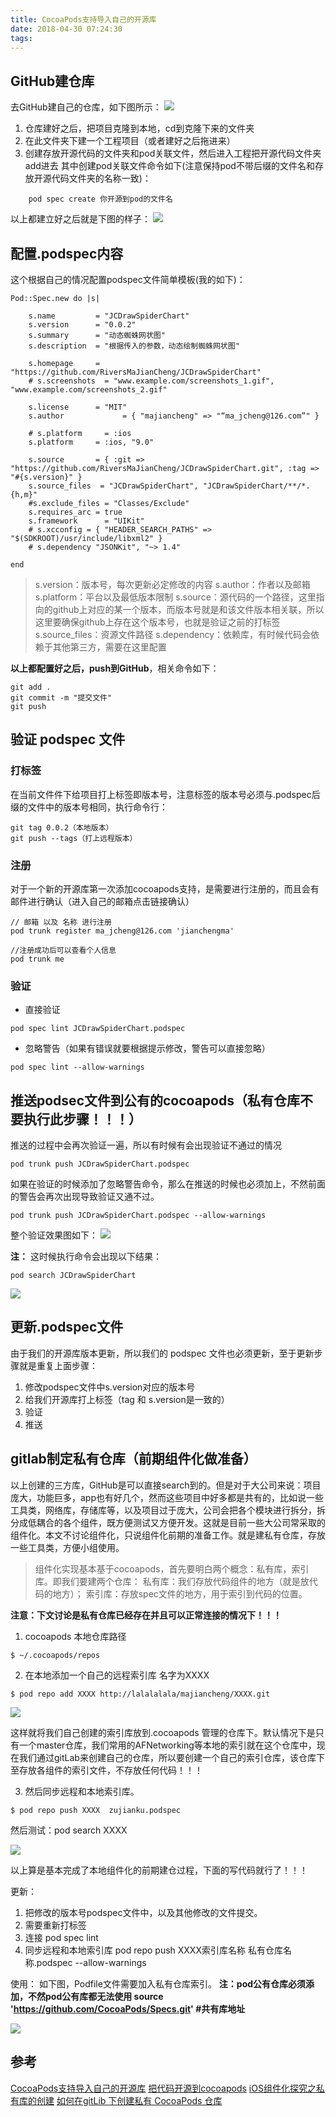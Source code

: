 ```yaml
---
title: CocoaPods支持导入自己的开源库
date: 2018-04-30 07:24:30
tags:
---
```

## GitHub建仓库
去GitHub建自己的仓库，如下图所示：
![](https://tva1.sinaimg.cn/large/006tNbRwgy1g9v5kewwkij314f0u0gr3.jpg)

1. 仓库建好之后，把项目克隆到本地，cd到克隆下来的文件夹
2. 在此文件夹下建一个工程项目（或者建好之后拖进来）
3. 创建存放开源代码的文件夹和pod关联文件，然后进入工程把开源代码文件夹add进去
其中创建pod关联文件命令如下(注意保持pod不带后缀的文件名和存放开源代码文件夹的名称一致)：
```
    pod spec create 你开源到pod的文件名
```
以上都建立好之后就是下图的样子：
![](https://tva1.sinaimg.cn/large/006tNbRwly1g9v5x6xi6pj30re0mi0ul.jpg)

## 配置.podspec内容
这个根据自己的情况配置podspec文件简单模板(我的如下)：
```
Pod::Spec.new do |s|

    s.name         = "JCDrawSpiderChart"
    s.version      = "0.0.2"
    s.summary      = "动态蜘蛛网状图"
    s.description  = "根据传入的参数，动态绘制蜘蛛网状图"

    s.homepage     = "https://github.com/RiversMaJianCheng/JCDrawSpiderChart"
    # s.screenshots  = "www.example.com/screenshots_1.gif", "www.example.com/screenshots_2.gif"

    s.license      = "MIT"
    s.author             = { "majiancheng" => "“ma_jcheng@126.com”" }

    # s.platform     = :ios
    s.platform     = :ios, "9.0"

    s.source       = { :git => "https://github.com/RiversMaJianCheng/JCDrawSpiderChart.git", :tag => "#{s.version}" }
    s.source_files  = "JCDrawSpiderChart", "JCDrawSpiderChart/**/*.{h,m}"
    #s.exclude_files = "Classes/Exclude"
    s.requires_arc = true
    s.framework      = "UIKit"
    # s.xcconfig = { "HEADER_SEARCH_PATHS" => "$(SDKROOT)/usr/include/libxml2" }
    # s.dependency "JSONKit", "~> 1.4"

end
```
> s.version：版本号，每次更新必定修改的内容
> s.author：作者以及邮箱
> s.platform：平台以及最低版本限制
> s.source：源代码的一个路径，这里指向的github上对应的某一个版本，而版本号就是和该文件版本相关联，所以这里要确保github上存在这个版本号，也就是验证之前的打标签
> s.source_files：资源文件路径
> s.dependency：依赖库，有时候代码会依赖于其他第三方，需要在这里配置

**以上都配置好之后，push到GitHub**，相关命令如下：
```
git add .
git commit -m "提交文件"
git push
```
## 验证 podspec 文件
### 打标签

在当前文件件下给项目打上标签即版本号，注意标签的版本号必须与.podspec后缀的文件中的版本号相同，执行命令行：
```
git tag 0.0.2（本地版本）
git push --tags（打上远程版本）
```
### 注册
对于一个新的开源库第一次添加cocoapods支持，是需要进行注册的，而且会有邮件进行确认（进入自己的邮箱点击链接确认）
```
// 邮箱 以及 名称 进行注册
pod trunk register ma_jcheng@126.com 'jianchengma'

//注册成功后可以查看个人信息
pod trunk me
```
### 验证
* 直接验证
```
pod spec lint JCDrawSpiderChart.podspec
```
* 忽略警告（如果有错误就要根据提示修改，警告可以直接忽略）
```
pod spec lint --allow-warnings
```
## 推送podsec文件到公有的cocoapods（私有仓库不要执行此步骤！！！）
推送的过程中会再次验证一遍，所以有时候有会出现验证不通过的情况
```
pod trunk push JCDrawSpiderChart.podspec
```
如果在验证的时候添加了忽略警告命令，那么在推送的时候也必须加上，不然前面的警告会再次出现导致验证又通不过。
```
pod trunk push JCDrawSpiderChart.podspec --allow-warnings
```
整个验证效果图如下：
![](https://tva1.sinaimg.cn/large/006tNbRwly1g9v5xxd9q5j317a0tqqan.jpg)

**注：**
这时候执行命令会出现以下结果：
```
pod search JCDrawSpiderChart
```
![](https://tva1.sinaimg.cn/large/006tNbRwly1g9v5yb9o5tj30vk096gnh.jpg)

## 更新.podspec文件
由于我们的开源库版本更新，所以我们的 podspec 文件也必须更新，至于更新步骤就是重复上面步骤：
1. 修改podspec文件中s.version对应的版本号
2. 给我们开源库打上标签（tag 和 s.version是一致的）
3. 验证
4. 推送

## gitlab制定私有仓库（前期组件化做准备）
以上创建的三方库，GitHub是可以直接search到的。但是对于大公司来说：项目庞大，功能巨多，app也有好几个，然而这些项目中好多都是共有的，比如说一些工具类，网络库，存储库等，以及项目过于庞大，公司会把各个模块进行拆分，拆分成低耦合的各个组件，既方便测试又方便开发。这就是目前一些大公司常采取的组件化。本文不讨论组件化，只说组件化前期的准备工作。就是建私有仓库，存放一些工具类，方便小组使用。
> 组件化实现基本基于cocoapods，首先要明白两个概念：私有库，索引库。即我们要建两个仓库：
私有库：我们存放代码组件的地方（就是放代码的地方）；
索引库：存放spec文件的地方，用于索引到代码的位置。

**注意：下文讨论是私有仓库已经存在并且可以正常连接的情况下！！！**

1. cocoapods 本地仓库路径
```
$ ~/.cocoapods/repos
```
2. 在本地添加一个自己的远程索引库 名字为XXXX
```
$ pod repo add XXXX http://lalalalala/majiancheng/XXXX.git
```
![](https://tva1.sinaimg.cn/large/006tNbRwly1g9v5yo1hs0j31aq0o8n0n.jpg)

这样就将我们自己创建的索引库放到.cocoapods 管理的仓库下。默认情况下是只有一个master仓库，我们常用的AFNetworking等本地的索引就在这个仓库中，现在我们通过gitLab来创建自己的仓库，所以要创建一个自己的索引仓库，该仓库下至存放各组件的索引文件，不存放任何代码！！！

3. 然后同步远程和本地索引库。
```
$ pod repo push XXXX  zujianku.podspec
```
然后测试：pod search XXXX

![](https://tva1.sinaimg.cn/large/006tNbRwly1g9v5z3z6vwj30vo0j8gnw.jpg)

以上算是基本完成了本地组件化的前期建仓过程，下面的写代码就行了！！！

更新：
1. 把修改的版本号podspec文件中，以及其他修改的文件提交。
2. 需要重新打标签
3. 连接 pod spec lint 
4. 同步远程和本地索引库 pod repo push XXXX索引库名称  私有仓库名称.podspec --allow-warnings

使用：
如下图，Podfile文件需要加入私有仓库索引。
**注：pod公有仓库必须添加，不然pod公有库都无法使用 source 'https://github.com/CocoaPods/Specs.git' #共有库地址**

![](https://tva1.sinaimg.cn/large/006tNbRwly1g9v5zghyqoj31c80mq77w.jpg)

## 参考
[CocoaPods支持导入自己的开源库](https://arthurcao.com/2017/04/25/cocoapods-and-podspec/)
[把代码开源到cocoapods](http://www.rockyd.cn/2016/12/25/2016-12-25codeopensource/)
[iOS组件化探究之私有库的创建](http://www.cocoachina.com/ios/20180511/23359.html)
[如何在gitLib 下创建私有 CocoaPods 仓库](https://blog.csdn.net/x32sky/article/details/76152966)
